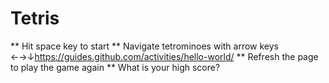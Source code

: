 # Tetris

** Hit space key to start
** Navigate tetrominoes with arrow keys ←→↓https://guides.github.com/activities/hello-world/
** Refresh the page to play the game again
** What is your high score?
